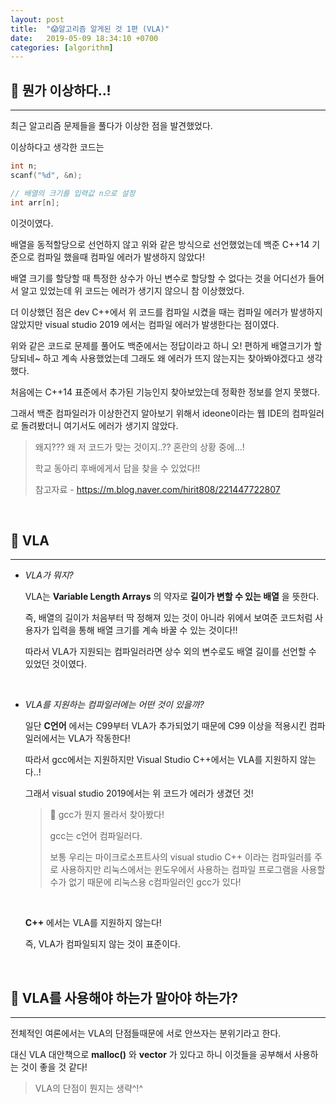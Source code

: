 ```yaml
---
layout: post
title:  "😱알고리즘 알게된 것 1편 (VLA)"
date:   2019-05-09 18:34:10 +0700
categories: [algorithm]
---
```


## 🤔 뭔가 이상하다..!
---

최근 알고리즘 문제들을 풀다가 이상한 점을 발견했었다. 

이상하다고 생각한 코드는

~~~c
int n;
scanf("%d", &n);

// 배열의 크기를 입력값 n으로 설정
int arr[n];
~~~

이것이였다.

배열을 동적할당으로 선언하지 않고 위와 같은 방식으로 선언했었는데 백준 C++14 기준으로 컴파일 했을때 컴파일 에러가 발생하지 않았다! 

배열 크기를 할당할 때 특정한 상수가 아닌 변수로 할당할 수 없다는 것을 어디선가 들어서 알고 있었는데 위 코드는 에러가 생기지 않으니 참 이상했었다.

더 이상했던 점은 dev C++에서 위 코드를 컴파일 시켰을 때는 컴파일 에러가 발생하지 않았지만 visual studio 2019 에서는 컴파일 에러가 발생한다는 점이였다.

위와 같은 코드로 문제를 풀어도 백준에서는 정답이라고 하니 오! 편하게 배열크기가 할당되네~ 하고 계속 사용했었는데 그래도 왜 에러가 뜨지 않는지는 찾아봐야겠다고 생각했다.

처음에는 C++14 표준에서 추가된 기능인지 찾아보았는데 정확한 정보를 얻지 못했다.

그래서 백준 컴파일러가 이상한건지 알아보기 위해서 ideone이라는 웹 IDE의 컴파일러로 돌려봤더니 여기서도 에러가 생기지 않았다.

> 왜지??? 왜 저 코드가 맞는 것이지..?? 혼란의 상황 중에...! 
>
> 학교 동아리 후배에게서 답을 찾을 수 있었다!! 
>
> 참고자료 - https://m.blog.naver.com/hirit808/221447722807

<br>

## 👻 VLA 
---

- _VLA가 뭐지?_

	VLA는 __Variable Length Arrays__ 의 약자로 __길이가 변할 수 있는 배열__ 을 뜻한다.

	즉, 배열의 길이가 처음부터 딱 정해져 있는 것이 아니라 위에서 보여준 코드처럼 사용자가 입력을 통해 배열 크기를 계속 바꿀 수 있는 것이다!!

	따라서 VLA가 지원되는 컴파일러라면 상수 외의 변수로도 배열 길이를 선언할 수 있었던 것이였다.

	<br>

- _VLA를 지원하는 컴파일러에는 어떤 것이 있을까?_

	일단 __C언어__ 에서는 C99부터 VLA가 추가되었기 때문에 C99 이상을 적용시킨 컴파일러에서는 VLA가 작동한다!

	따라서 gcc에서는 지원하지만 Visual Studio C++에서는 VLA를 지원하지 않는다..!

	그래서 visual studio 2019에서는 위 코드가 에러가 생겼던 것!

	> 🤪 gcc가 뭔지 몰라서 찾아봤다!
	>
	> gcc는 c언어 컴파일러다.
	> 
	> 보통 우리는 마이크로소프트사의 visual studio C++ 이라는 컴파일러를 주로 사용하지만 리눅스에서는 윈도우에서 사용하는 컴파일 프로그램을 사용할 수가 없기 때문에 리눅스용 c컴파일러인 gcc가 있다!
	
	<br>

	__C++__ 에서는 VLA를 지원하지 않는다!

	즉, VLA가 컴파일되지 않는 것이 표준이다.

	<br>

## 🤪 VLA를 사용해야 하는가 말아야 하는가?
---

전체적인 여론에서는 VLA의 단점들때문에 서로 안쓰자는 분위기라고 한다. 

대신 VLA 대안책으로 __malloc()__ 와 __vector__ 가 있다고 하니 이것들을 공부해서 사용하는 것이 좋을 것 같다!

> VLA의 단점이 뭔지는 생략^!^ 








